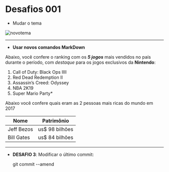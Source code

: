 # Desafios 001

- Mudar o tema

![novotema](https://lh3.googleusercontent.com/BhH_oQkRvcNOtju0DcmKiNBBG8XSM-TtVqhbTjjxQwH4LxrUaGUrKIZaztGwGsryIl-Q-OaCjO3etURCCL2UxKyck-jyfg0H8QCjxhKEGF_sRQhdUOi4tYZ2ESRKoL-x36TMlm89VuB30GI0YKPZUBtyNrdKCdVpgOM368xEPhRsDYo23piz8ixmSnyicki6GccNnIL0ek55DAtADJ8dduGKZR_97ek7VH6znT46hKTNBDjOeWKZTLO1F3qxHQhyhmRuWBcgRAoykdFSW2LUIEXKUdfUBBGAZMp9KkJo3M2sK7DvhLAcUmgT29I-tbFQZl9dSbeR5D5uECjDFgKLKQ9l8qlEGULlK3v8lDskF30lcISrHNph99vpzizNajU6aXsw2pQleErLU4jqs7UsHEoMChVhrS_ymFG-StZIB68jC6etBpmhrLW5gw1YPQKC-0nGuT-fsmTEpf0EZQ5ZsIHuArCc-f98tlHNK1MldcAAKJL9aE56oQV2Er7iPcjJRwfkXaahQfwEfX8X6oOveUyj-BPDE1NJ1ZI8mcoCuuVxaj_3XBXo6RcqB0KThmSNEf_tTVMmVLLpkkhNUuh3lYBXNhV_8FCnHEyklwJryHt3vBlsZb1WCNE-uANe-PayThXYIfV9P8aidBPrxtyfM9lfNPRdmyvd2aRg-sr74_mkcNXb6rFi7Qvy34L8JabI40Qbp0z9Rt1dnJfWYA=w735-h452-no)

***
- **Usar novos comandos MarkDown**

Abaixo, você confere o ranking com os ___5 jogos___ mais vendidos no país durante o período, com  _destaque_  para os jogos exclusivos da __Nintendo__:

1. Call of Duty: Black Ops IIII
2. Red Dead Redemption II
3. Assassin’s Creed: Odyssey
4. NBA 2K19
5. Super Mario Party* 

Abaixo você confere quais eram as 2 pessoas mais ricas do mundo em 2017

|Nome      | Patrimônio   |
|   -      |    -         |
|Jeff Bezos|us$ 98 bilhões|
|Bill Gates|us$ 84 bilhões|


***
- __DESAFIO 3__: Modificar o último commit:

  git commit --amend


